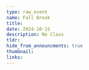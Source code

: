 ```yaml
---
type: raw_event
name: Fall Break
title: 
date: 2024-10-15
description: No Class
tldr: 
hide_from_announcments: true
thumbnail:
links:
---
```


